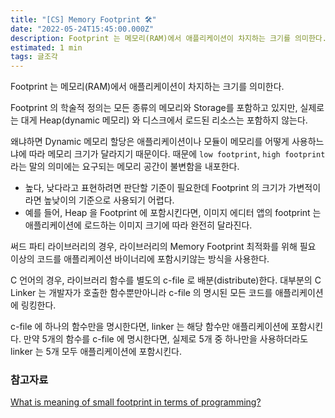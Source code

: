 ```yaml
---
title: "[CS] Memory Footprint 🛠"
date: "2022-05-24T15:45:00.000Z"
description: Footprint 는 메모리(RAM)에서 애플리케이션이 차지하는 크기를 의미한다.
estimated: 1 min
tags: 글조각
---
```


Footprint 는 메모리(RAM)에서 애플리케이션이 차지하는 크기를 의미한다.

Footprint 의 학술적 정의는 모든 종류의 메모리와 Storage를 포함하고 있지만, 실제로는 대게 Heap(dynamic 메모리) 와 디스크에서 로드된 리소스는 포함하지 않는다.

왜냐하면 Dynamic 메모리 할당은 애플리케이션이나 모듈이 메모리를 어떻게 사용하느냐에 따라 메모리 크기가 달라지기 때문이다. 때문에 `low footprint`, `high footprint` 라는 말의 의미에는 요구되는 메모리 공간이 불변함을 내포한다.

- 높다, 낮다라고 표현하려면 판단할 기준이 필요한데 Footprint 의 크기가 가변적이라면 높낮이의 기준으로 사용되기 어렵다.
- 예를 들어, Heap 을 Footprint 에 포함시킨다면, 이미지 에디터 앱의 footprint 는 애플리케이션에 로드하는 이미지 크기에 따라 완전히 달라진다.

써드 파티 라이브러리의 경우, 라이브러리의 Memory Footprint 최적화를 위해 필요 이상의 코드를 애플리케이션 바이너리에 포함시키않는 방식을 사용한다.

C 언어의 경우, 라이브러리 함수를 별도의 c-file 로 배분(distribute)한다. 대부분의 C Linker 는 개발자가 호출한 함수뿐만아니라 c-file 의 명시된 모든 코드를 애플리케이션에 링킹한다.

c-file 에 하나의 함수만을 명시한다면, linker 는 해당 함수만 애플리케이션에 포함시킨다. 만약 5개의 함수를 c-file 에 명시한다면, 실제로 5개 중 하나만을 사용하더라도 linker 는 5개 모두 애플리케이션에 포함시킨다.

### 참고자료

[What is meaning of small footprint in terms of programming?](https://stackoverflow.com/questions/1618065/what-is-meaning-of-small-footprint-in-terms-of-programming/1618070#1618070)
